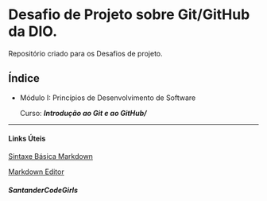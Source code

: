# Desafio de Projeto sobre Git/GitHub da DIO.
Repositório criado para os Desafios de projeto.

## Índice
- Módulo I: Princípios de Desenvolvimento de Software
  
  Curso: ***Introdução ao Git e ao GitHub/***




------------------------
#### Links Úteis
[Sintaxe Básica Markdown](https://www.markdownguide.org/basic-syntax/)

[Markdown Editor](https://boostnote.io/)
##### SantanderCodeGirls
